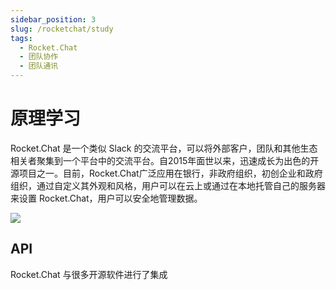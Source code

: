 ```yaml
---
sidebar_position: 3
slug: /rocketchat/study
tags:
  - Rocket.Chat
  - 团队协作
  - 团队通讯
---
```


# 原理学习

Rocket.Chat 是一个类似 Slack 的交流平台，可以将外部客户，团队和其他生态相关者聚集到一个平台中的交流平台。自2015年面世以来，迅速成长为出色的开源项目之一。目前，Rocket.Chat广泛应用在银行，非政府组织，初创企业和政府组织，通过自定义其外观和风格，用户可以在云上或通过在本地托管自己的服务器来设置 Rocket.Chat，用户可以安全地管理数据。

![](https://libs.websoft9.com/Websoft9/DocsPicture/zh/rocketchat/rocketchat-startchat-websoft9.png)

## API

Rocket.Chat 与很多开源软件进行了集成